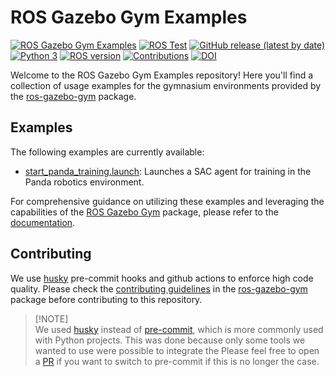 # ROS Gazebo Gym Examples

[![ROS Gazebo Gym Examples](https://github.com/rickstaa/ros-gazebo-gym-examples/actions/workflows/ros-gazebo-gym-examples.yml/badge.svg)](https://github.com/rickstaa/ros-gazebo-gym-examples/actions/workflows/ros-gazebo-gym-examples.yml)
[![ROS Test](https://github.com/rickstaa/ros-gazebo-gym-examples/actions/workflows/ros_test.yml/badge.svg?branch=noetic)](https://github.com/rickstaa/ros-gazebo-gym-examples/actions/workflows/ros_test.yml)
[![GitHub release (latest by date)](https://img.shields.io/github/v/release/rickstaa/ros-gazebo-gym-examples)](https://github.com/rickstaa/ros-gazebo-gym-examples/releases)
[![Python 3](https://img.shields.io/badge/Python-3.8%20%7C%203.7%20%7C%203.6-brightgreen)](https://www.python.org/)
[![ROS version](https://img.shields.io/badge/ROS%20versions-Noetic-brightgreen)](https://wiki.ros.org)
[![Contributions](https://img.shields.io/badge/contributions-welcome-brightgreen.svg)](CONTRIBUTING.md)
[![DOI](https://zenodo.org/badge/453634930.svg)](https://zenodo.org/badge/latestdoi/453634930)

Welcome to the ROS Gazebo Gym Examples repository! Here you'll find a collection of usage examples for the gymnasium environments provided by the [ros-gazebo-gym](https://rickstaa.dev/ros-gazebo-gym) package.

## Examples

The following examples are currently available:

*   [start\_panda\_training.launch](./launch/start_panda_training.launch): Launches a SAC agent for training in the Panda robotics environment.

For comprehensive guidance on utilizing these examples and leveraging the capabilities of the [ROS Gazebo Gym](https://rickstaa.dev/ros-gazebo-gym) package, please refer to the [documentation](https://rickstaa.dev/ros-gazebo-gym/get_started/usage.html#usage-examples).

## Contributing

We use [husky](https://github.com/typicode/husky) pre-commit hooks and github actions to enforce high code quality. Please check the [contributing guidelines](CONTRIBUTING.md) in the [ros-gazebo-gym](https://github.com/rickstaa/ros-gazebo-gym) package before contributing to this repository.

> \[!NOTE]\
> We used [husky](https://github.com/typicode/husky) instead of [pre-commit](https://pre-commit.com/), which is more commonly used with Python projects. This was done because only some tools we wanted to use were possible to integrate the Please feel free to open a [PR](https://github.com/rickstaa/ros-gazebo-gym-examples/pulls) if you want to switch to pre-commit if this is no longer the case.
